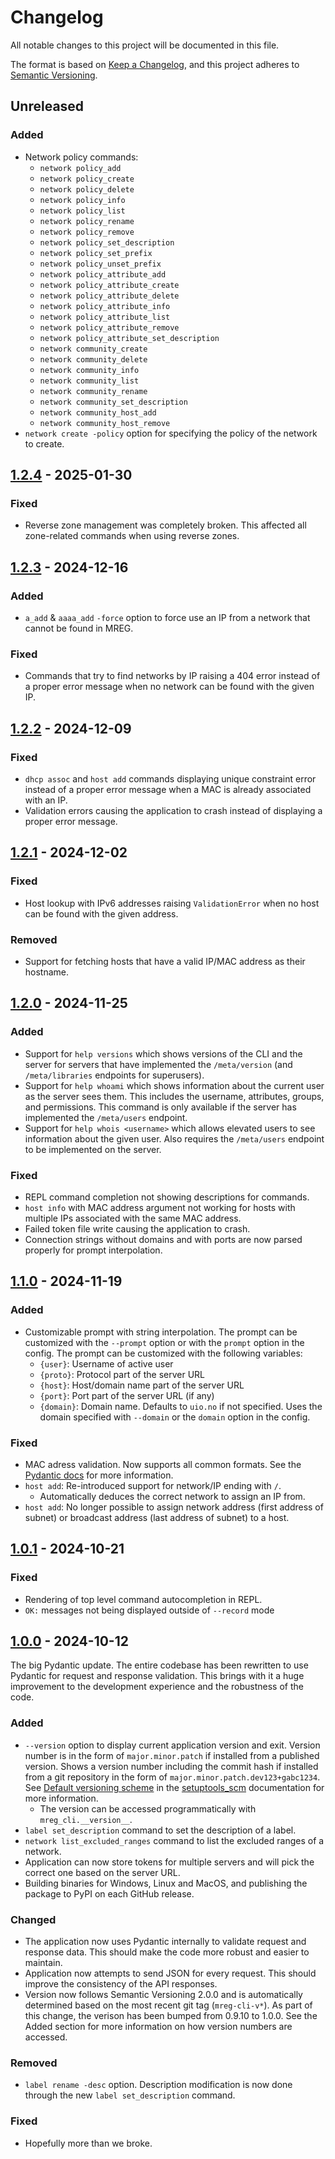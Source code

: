 # Changelog

All notable changes to this project will be documented in this file.

The format is based on [Keep a Changelog](https://keepachangelog.com/en/1.1.0/),
and this project adheres to [Semantic Versioning](https://semver.org/spec/v2.0.0.html).

## Unreleased

### Added

- Network policy commands:
  - `network policy_add`
  - `network policy_create`
  - `network policy_delete`
  - `network policy_info`
  - `network policy_list`
  - `network policy_rename`
  - `network policy_remove`
  - `network policy_set_description`
  - `network policy_set_prefix`
  - `network policy_unset_prefix`
  - `network policy_attribute_add`
  - `network policy_attribute_create`
  - `network policy_attribute_delete`
  - `network policy_attribute_info`
  - `network policy_attribute_list`
  - `network policy_attribute_remove`
  - `network policy_attribute_set_description`
  - `network community_create`
  - `network community_delete`
  - `network community_info`
  - `network community_list`
  - `network community_rename`
  - `network community_set_description`
  - `network community_host_add`
  - `network community_host_remove`
- `network create -policy` option for specifying the policy of the network to create.

## [1.2.4](https://github.com/unioslo/mreg-cli/releases/tag/1.2.4) - 2025-01-30

### Fixed

- Reverse zone management was completely broken. This affected all zone-related commands when using reverse zones.

## [1.2.3](https://github.com/unioslo/mreg-cli/releases/tag/1.2.3) - 2024-12-16

### Added

- `a_add` & `aaaa_add` `-force` option to force use an IP from a network that cannot be found in MREG.

### Fixed

- Commands that try to find networks by IP raising a 404 error instead of a proper error message when no network can be found with the given IP.

## [1.2.2](https://github.com/unioslo/mreg-cli/releases/tag/1.2.2) - 2024-12-09

### Fixed

- `dhcp assoc` and `host add` commands displaying unique constraint error instead of a proper error message when a MAC is already associated with an IP.
- Validation errors causing the application to crash instead of displaying a proper error message.

## [1.2.1](https://github.com/unioslo/mreg-cli/releases/tag/1.2.1) - 2024-12-02

### Fixed

- Host lookup with IPv6 addresses raising `ValidationError` when no host can be found with the given address.

### Removed

- Support for fetching hosts that have a valid IP/MAC address as their hostname.

## [1.2.0](https://github.com/unioslo/mreg-cli/releases/tag/1.2.0) - 2024-11-25

### Added

- Support for `help versions` which shows versions of the CLI and the server for servers that have implemented the `/meta/version` (and `/meta/libraries` endpoints for superusers).
- Support for `help whoami` which shows information about the current user as the server sees them. This includes the username, attributes, groups, and permissions. This command is only available if the server has implemented the `/meta/users` endpoint.
- Support for `help whois <username>` which allows elevated users to see information about the given user. Also requires the `/meta/users` endpoint to be implemented on the server.

### Fixed

- REPL command completion not showing descriptions for commands.
- `host info` with MAC address argument not working for hosts with multiple IPs associated with the same MAC address.
- Failed token file write causing the application to crash.
- Connection strings without domains and with ports are now parsed properly for prompt interpolation.

## [1.1.0](https://github.com/unioslo/mreg-cli/releases/tag/1.1.0) - 2024-11-19

### Added

- Customizable prompt with string interpolation. The prompt can be customized with the `--prompt` option or with the `prompt` option in the config. The prompt can be customized with the following variables:
  - `{user}`: Username of active user
  - `{proto}`: Protocol part of the server URL
  - `{host}`: Host/domain name part of the server URL
  - `{port}`: Port part of the server URL (if any)
  - `{domain}`: Domain name. Defaults to `uio.no` if not specified.
    Uses the domain specified with `--domain` or the `domain` option in the config.

### Fixed

- MAC adress validation. Now supports all common formats. See the [Pydantic docs](https://docs.pydantic.dev/latest/api/pydantic_extra_types_mac_address/) for more information.
- `host add`: Re-introduced support for network/IP ending with `/`.
  - Automatically deduces the correct network to assign an IP from.
- `host add`: No longer possible to assign network address (first address of subnet) or broadcast address (last address of subnet) to a host.

## [1.0.1](https://github.com/unioslo/mreg-cli/releases/tag/1.0.1) - 2024-10-21

### Fixed

- Rendering of top level command autocompletion in REPL.
- `OK:` messages not being displayed outside of `--record` mode

## [1.0.0](https://github.com/unioslo/mreg-cli/releases/tag/1.0.0) - 2024-10-12

The big Pydantic update. The entire codebase has been rewritten to use Pydantic for request and response validation. This brings with it a huge improvement to the development experience and the robustness of the code.

### Added

- `--version` option to display current application version and exit.
    Version number is in the form of `major.minor.patch` if installed from a published version.
    Shows a version number including the commit hash if installed from a git repository in the form of `major.minor.patch.dev123+gabc1234`.
    See [Default versioning scheme](https://setuptools-scm.readthedocs.io/en/latest/usage/#default-versioning-scheme) in the [setuptools_scm](https://github.com/pypa/setuptools_scm/) documentation for more information.
  - The version can be accessed programmatically with `mreg_cli.__version__`.
- `label set_description` command to set the description of a label.
- `network list_excluded_ranges` command to list the excluded ranges of a network.
- Application can now store tokens for multiple servers and will pick the correct one based on the server URL.
- Building binaries for Windows, Linux and MacOS, and publishing the package to PyPI on each GitHub release.

### Changed

- The application now uses Pydantic internally to validate request and response data. This should make the code more robust and easier to maintain.
- Application now attempts to send JSON for every request. This should improve the consistency of the API responses.
- Version now follows Semantic Versioning 2.0.0 and is automatically determined based on the most recent git tag (`mreg-cli-v*`). As part of this change, the verison has been bumped from 0.9.10 to 1.0.0. See the Added section for more information on how version numbers are accessed.

### Removed

- `label rename -desc` option. Description modification is now done through the new `label set_description` command.

### Fixed

- Hopefully more than we broke.
